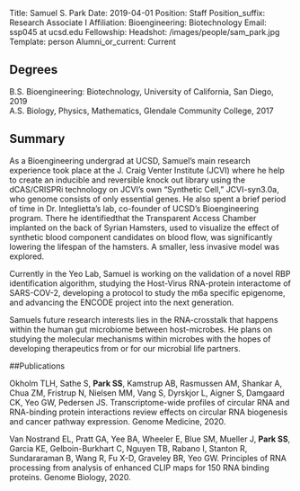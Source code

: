 Title: Samuel S. Park
Date: 2019-04-01
Position: Staff
Position_suffix: Research Associate I
Affiliation:  Bioengineering: Biotechnology
Email: ssp045 at ucsd.edu
Fellowship:
Headshot: /images/people/sam_park.jpg
Template: person
Alumni_or_current: Current
<!-- Status: draft -->

## Degrees
B.S. Bioengineering: Biotechnology, University of California, San Diego, 2019 <br>
A.S. Biology, Physics, Mathematics, Glendale Community College, 2017 <br>

## Summary
As a Bioengineering undergrad at UCSD, Samuel’s main research experience took place at the J. Craig Venter Institute (JCVI) where he help to create an inducible and reversible knock out library using the dCAS/CRISPRi technology on JCVI’s own “Synthetic Cell,” JCVI-syn3.0a, who genome consists of only essential genes. He also spent a brief period of time in Dr. Integlietta’s lab, co-founder of UCSD’s Bioengineering program. There he identifiedthat the Transparent Access Chamber implanted on the back of Syrian Hamsters, used to visualize the effect of synthetic blood component candidates on blood flow, was significantly lowering the lifespan of the hamsters. A smaller, less invasive model was explored.<br>

Currently in the Yeo Lab, Samuel is working on the validation of a novel RBP identification algorithm, studying the Host-Virus RNA-protein interactome of SARS-COV-2, developing a protocol to study the m6a specific epigenome, and advancing the ENCODE project into the next generation.<br> 

Samuels future research interests lies in the RNA-crosstalk that happens within the human gut microbiome between host-microbes. He plans on studying the molecular mechanisms within microbes with the hopes of developing therapeutics from or for our microbial life partners.

##Publications

Okholm TLH, Sathe S, **Park SS**, Kamstrup AB, Rasmussen AM, Shankar A, Chua ZM, Fristrup N, Nielsen MM, Vang S, Dyrskjor L, Aigner S, Damgaard CK, Yeo GW, Pedersen JS. Transcriptome-wide profiles of circular RNA and RNA-binding protein interactions review effects on circular RNA biogenesis and cancer pathway expression. Genome Medicine, 2020.

Van Nostrand EL, Pratt GA, Yee BA, Wheeler E, Blue SM, Mueller J, **Park SS**, Garcia KE, Gelboin-Burkhart C, Nguyen TB, Rabano I, Stanton R, Sundararaman B, Wang R, Fu X-D, Graveley BR, Yeo GW. Principles of RNA processing from analysis of enhanced CLIP maps for 150 RNA binding proteins. Genome Biology, 2020.
